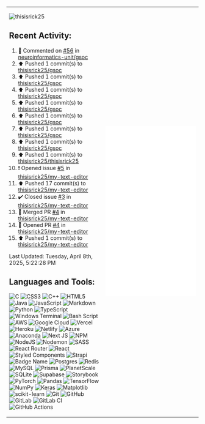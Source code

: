 <table>
  <tr>
    <td width="50%">

<p align="left"> <img src="https://komarev.com/ghpvc/?username=thisisrick25&label=Profile%20views&color=0e75b6&style=flat" alt="thisisrick25" />
</p>

## Recent Activity:
<!--RECENT_ACTIVITY:start-->
1. 💬 Commented on [#56](https://github.com/neuroinformatics-unit/gsoc/pull/56#issuecomment-2784457752) in [neuroinformatics-unit/gsoc](https://github.com/neuroinformatics-unit/gsoc)<br>
2. ⬆️ Pushed 1 commit(s) to [thisisrick25/gsoc](https://github.com/thisisrick25/gsoc)<br>
3. ⬆️ Pushed 1 commit(s) to [thisisrick25/gsoc](https://github.com/thisisrick25/gsoc)<br>
4. ⬆️ Pushed 1 commit(s) to [thisisrick25/gsoc](https://github.com/thisisrick25/gsoc)<br>
5. ⬆️ Pushed 1 commit(s) to [thisisrick25/gsoc](https://github.com/thisisrick25/gsoc)<br>
6. ⬆️ Pushed 1 commit(s) to [thisisrick25/gsoc](https://github.com/thisisrick25/gsoc)<br>
7. ⬆️ Pushed 1 commit(s) to [thisisrick25/gsoc](https://github.com/thisisrick25/gsoc)<br>
8. ⬆️ Pushed 1 commit(s) to [thisisrick25/gsoc](https://github.com/thisisrick25/gsoc)<br>
9. ⬆️ Pushed 1 commit(s) to [thisisrick25/thisisrick25](https://github.com/thisisrick25/thisisrick25)<br>
10. ❗️ Opened issue [#5](https://github.com/thisisrick25/my-text-editor/issues/5) in [thisisrick25/my-text-editor](https://github.com/thisisrick25/my-text-editor)<br>
11. ⬆️ Pushed 17 commit(s) to [thisisrick25/my-text-editor](https://github.com/thisisrick25/my-text-editor)<br>
12. ✔️ Closed issue [#3](https://github.com/thisisrick25/my-text-editor/issues/3) in [thisisrick25/my-text-editor](https://github.com/thisisrick25/my-text-editor)<br>
13. 🎉 Merged PR [#4](https://github.com/thisisrick25/my-text-editor/pull/4) in [thisisrick25/my-text-editor](https://github.com/thisisrick25/my-text-editor)<br>
14. 💪 Opened PR [#4](https://github.com/thisisrick25/my-text-editor/pull/4) in [thisisrick25/my-text-editor](https://github.com/thisisrick25/my-text-editor)<br>
15. ⬆️ Pushed 1 commit(s) to [thisisrick25/my-text-editor](https://github.com/thisisrick25/my-text-editor)<br>
<!--RECENT_ACTIVITY:end-->

<!--RECENT_ACTIVITY:last_update-->
Last Updated: Tuesday, April 8th, 2025, 5:22:28 PM
<!--RECENT_ACTIVITY:last_update_end-->

## Languages and Tools:
![C](https://img.shields.io/badge/c-%2300599C.svg?style=flat&logo=c&logoColor=white) ![CSS3](https://img.shields.io/badge/css3-%231572B6.svg?style=flat&logo=css3&logoColor=white) ![C++](https://img.shields.io/badge/c++-%2300599C.svg?style=flat&logo=c%2B%2B&logoColor=white) ![HTML5](https://img.shields.io/badge/html5-%23E34F26.svg?style=flat&logo=html5&logoColor=white) ![Java](https://img.shields.io/badge/java-%23ED8B00.svg?style=flat&logo=openjdk&logoColor=white) ![JavaScript](https://img.shields.io/badge/javascript-%23323330.svg?style=flat&logo=javascript&logoColor=%23F7DF1E) ![Markdown](https://img.shields.io/badge/markdown-%23000000.svg?style=flat&logo=markdown&logoColor=white) ![Python](https://img.shields.io/badge/python-3670A0?style=flat&logo=python&logoColor=ffdd54) ![TypeScript](https://img.shields.io/badge/typescript-%23007ACC.svg?style=flat&logo=typescript&logoColor=white) ![Windows Terminal](https://img.shields.io/badge/Windows%20Terminal-%234D4D4D.svg?style=flat&logo=windows-terminal&logoColor=white) ![Bash Script](https://img.shields.io/badge/bash_script-%23121011.svg?style=flat&logo=gnu-bash&logoColor=white) ![AWS](https://img.shields.io/badge/AWS-%23FF9900.svg?style=flat&logo=amazon-aws&logoColor=white) ![Google Cloud](https://img.shields.io/badge/GoogleCloud-%234285F4.svg?style=flat&logo=google-cloud&logoColor=white) ![Vercel](https://img.shields.io/badge/vercel-%23000000.svg?style=flat&logo=vercel&logoColor=white) ![Heroku](https://img.shields.io/badge/heroku-%23430098.svg?style=flat&logo=heroku&logoColor=white) ![Netlify](https://img.shields.io/badge/netlify-%23000000.svg?style=flat&logo=netlify&logoColor=#00C7B7) ![Azure](https://img.shields.io/badge/azure-%230072C6.svg?style=flat&logo=microsoftazure&logoColor=white) ![Anaconda](https://img.shields.io/badge/Anaconda-%2344A833.svg?style=flat&logo=anaconda&logoColor=white) ![Next JS](https://img.shields.io/badge/Next-black?style=flat&logo=next.js&logoColor=white) ![NPM](https://img.shields.io/badge/NPM-%23CB3837.svg?style=flat&logo=npm&logoColor=white) ![NodeJS](https://img.shields.io/badge/node.js-6DA55F?style=flat&logo=node.js&logoColor=white) ![Nodemon](https://img.shields.io/badge/NODEMON-%23323330.svg?style=flat&logo=nodemon&logoColor=%BBDEAD) ![SASS](https://img.shields.io/badge/SASS-hotpink.svg?style=flat&logo=SASS&logoColor=white) ![React Router](https://img.shields.io/badge/React_Router-CA4245?style=flat&logo=react-router&logoColor=white) ![React](https://img.shields.io/badge/react-%2320232a.svg?style=flat&logo=react&logoColor=%2361DAFB) ![Styled Components](https://img.shields.io/badge/styled--components-DB7093?style=flat&logo=styled-components&logoColor=white) ![Strapi](https://img.shields.io/badge/strapi-%232E7EEA.svg?style=flat&logo=strapi&logoColor=white) ![Badge Name](https://img.shields.io/badge/tRPC-%232596BE.svg?style=flat&logo=tRPC&logoColor=white) ![Postgres](https://img.shields.io/badge/postgres-%23316192.svg?style=flat&logo=postgresql&logoColor=white) ![Redis](https://img.shields.io/badge/redis-%23DD0031.svg?style=flat&logo=redis&logoColor=white) ![MySQL](https://img.shields.io/badge/mysql-4479A1.svg?style=flat&logo=mysql&logoColor=white) ![Prisma](https://img.shields.io/badge/Prisma-3982CE?style=flat&logo=Prisma&logoColor=white) ![PlanetScale](https://img.shields.io/badge/planetscale-%23000000.svg?style=flat&logo=planetscale&logoColor=white) ![SQLite](https://img.shields.io/badge/sqlite-%2307405e.svg?style=flat&logo=sqlite&logoColor=white) ![Supabase](https://img.shields.io/badge/Supabase-3ECF8E?style=flat&logo=supabase&logoColor=white) ![Storybook](https://img.shields.io/badge/-Storybook-FF4785?style=flat&logo=storybook&logoColor=white) ![PyTorch](https://img.shields.io/badge/PyTorch-%23EE4C2C.svg?style=flat&logo=PyTorch&logoColor=white) ![Pandas](https://img.shields.io/badge/pandas-%23150458.svg?style=flat&logo=pandas&logoColor=white) ![TensorFlow](https://img.shields.io/badge/TensorFlow-%23FF6F00.svg?style=flat&logo=TensorFlow&logoColor=white) ![NumPy](https://img.shields.io/badge/numpy-%23013243.svg?style=flat&logo=numpy&logoColor=white) ![Keras](https://img.shields.io/badge/Keras-%23D00000.svg?style=flat&logo=Keras&logoColor=white) ![Matplotlib](https://img.shields.io/badge/Matplotlib-%23ffffff.svg?style=flat&logo=Matplotlib&logoColor=black) ![scikit-learn](https://img.shields.io/badge/scikit--learn-%23F7931E.svg?style=flat&logo=scikit-learn&logoColor=white) ![Git](https://img.shields.io/badge/git-%23F05033.svg?style=flat&logo=git&logoColor=white) ![GitHub](https://img.shields.io/badge/github-%23121011.svg?style=flat&logo=github&logoColor=white) ![GitLab](https://img.shields.io/badge/gitlab-%23181717.svg?style=flat&logo=gitlab&logoColor=white) ![GitLab CI](https://img.shields.io/badge/gitlab%20CI-%23181717.svg?style=flat&logo=gitlab&logoColor=white) ![GitHub Actions](https://img.shields.io/badge/github%20actions-%232671E5.svg?style=flat&logo=githubactions&logoColor=white)

</td>
<td width="50%"><img src="github-metrics.svg" alt="Metric" /></td>
  </tr>
</table>

